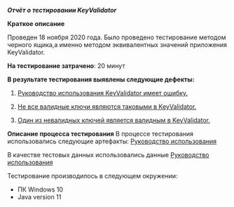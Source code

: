 ***Отчёт о тестировании KeyValidator***

**Краткое описание**

Проведен 18 ноября 2020 года.
 Было проведено тестирование методом черного ящика,а именно методом эквивалентных значений  приложения KeyValidator.

**На тестирование затрачено**: 20 минут

**В результате тестирования выявлены следующие дефекты:**

1. [Руководство использования KeyValidator имеет ошибку.](https://github.com/AnastasiaKuznetzova/home_java1/issues/1#issue-745408296)

2. [Не все валидные ключи являются таковыми в KeyValidator.](https://github.com/AnastasiaKuznetzova/home_java1/issues/2#issue-745412104)
3. [Один из невалидных ключей является валидным в KeyValidator.](https://github.com/AnastasiaKuznetzova/home_java1/issues/3#issue-745432396)

**Описание процесса тестирования**
В процессе тестирования использовались следующие артефакты:
[Руководство использования](https://github.com/netology-code/javaqa-homeworks/blob/master/intro/user-manual.md)


В качестве тестовых данных использовались данные [Руководство использования](https://github.com/netology-code/javaqa-homeworks/blob/master/intro/user-manual.md)

Тестирование производилось в следующем окружении:
- ПК Windows 10
- Java version 11